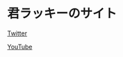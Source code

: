 <body background=“https://ja.wikipedia.org/wiki/%E9%9D%92#/media/%E3%83%95%E3%82%A1%E3%82%A4%E3%83%AB:Cielo_Matutino.jpg”>

<h1>君ラッキーのサイト</h1>
<a href="https://twitter.com/kimirraki/">Twitter</a>
<p><a href="https://www.youtube.com/@takioko/">YouTube</a></p>


